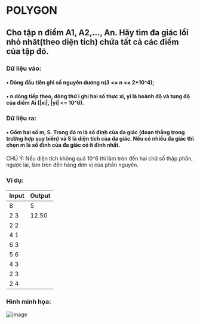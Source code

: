 # POLYGON
## Cho tập n điểm A1, A2,..., An. Hãy tìm đa giác lồi nhỏ nhât(theo diện tích) chứa tất cả các điểm của tập đó. 
### Dữ liệu vào:
#### • Dòng đầu tiên ghi số nguyên dương n(3 <= n <= 2*10^4);
#### • n dòng tiếp theo, dòng thứ i ghi hai số thực xi, yi là hoành độ và tung độ của điểm Ai (|xi|, |yi| <= 10^6).
### Dữ liệu ra:
#### • Gồm hai số m, S. Trong đó m là số đỉnh của đa giác (đoạn thẳng trong trường hợp suy biến) và S là diện tích của đa giác. Nếu có nhiều đa giác thì chọn m là số đỉnh của đa giác có ít đỉnh nhất.
CHÚ Ý: Nếu diện tích không quá 10^6 thì làm tròn đến hai chữ số thập phân, ngược lại, làm tròn đến hàng đơn vị của phần nguyên. 
### Ví dụ:
|Input|Output|
|-|-|
|8   |5|
|2 3 |12.50|
|2 2 ||
|4 1 ||
|6 3 ||
|5 6 ||
|4 3 ||
|2 3 ||
|2 4 ||
### Hình minh họa:
![image](https://github.com/vudinhkhoa0/DE_C-/assets/126996254/196559e0-6d52-4243-8e81-2ec1dd366535)
